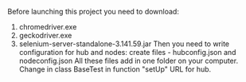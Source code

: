 Before launching this project you need to download: 
1) chromedriver.exe
2) geckodriver.exe
3) selenium-server-standalone-3.141.59.jar
Then you need to write configuration for hub and nodes: create files - hubconfig.json and nodeconfig.json
All these files add in one folder on your computer.   
Change in class BaseTest in function "setUp" URL for hub.   
   